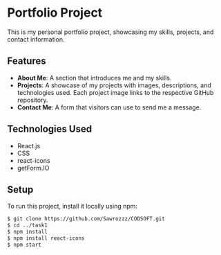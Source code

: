 # Portfolio Project

This is my personal portfolio project, showcasing my skills, projects, and contact information.

## Features

- **About Me**: A section that introduces me and my skills.
- **Projects**: A showcase of my projects with images, descriptions, and technologies used. Each project image links to the respective GitHub repository.
- **Contact Me**: A form that visitors can use to send me a message.

## Technologies Used

- React.js
- CSS
- react-icons
- getForm.IO

## Setup

To run this project, install it locally using npm:

```bash
$ git clone https://github.com/Sawrozzz/CODSOFT.git
$ cd ../task1 
$ npm install
$ npm install react-icons
$ npm start
```

